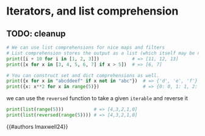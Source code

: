 # Iterators, and list comprehension

## TODO: cleanup

```py
# We can use list comprehensions for nice maps and filters
# List comprehension stores the output as a list (which itself may be nested).
print([i + 10 for i in [1, 2, 3]])            # => [11, 12, 13]
print([x for x in [3, 4, 5, 6, 7] if x > 5])  # => [6, 7]

# You can construct set and dict comprehensions as well.
print({x for x in "abcddeef" if x not in "abc"})  # => {'d', 'e', 'f'}
print({x: x**2 for x in range(5)})                # => {0: 0, 1: 1, 2: 4, 3: 9, 4: 16}
```

we can use the `reversed` function to take a given `iterable` and reverse it

```py
print(list(range(5)))           # => [4,3,2,1,0]
print(list(reversed(range(5)))) # => [4,3,2,1,0]
```

{{#authors lmaxwell24}}